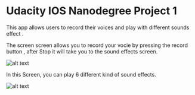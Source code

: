 # Udacity IOS Nanodegree Project 1
This app allows users to record their voices and play with different sounds effect .

The screen screen allows you to record your vocie by pressing the record button , after Stop it will take you to the sound effects screen.

 ![alt text](https://github.com/fw5dev/Udacity_IOS_ND_P1/blob/master/Recording_Screen.png)

In this Screen, you can play 6 different kind of sound effects.

 ![alt text](https://github.com/fw5dev/Udacity_IOS_ND_P1/blob/master/Sounds_Effect_Screen.png)



